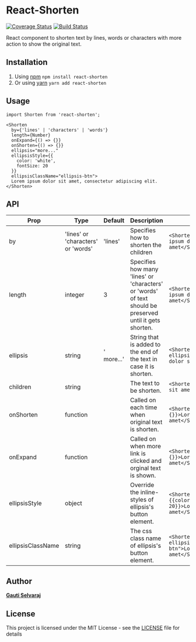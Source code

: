 # React-Shorten
[![Coverage Status](https://coveralls.io/repos/github/gautiselvaraj/react-shorten/badge.svg?branch=master)](https://coveralls.io/github/gautiselvaraj/react-shorten?branch=master)
[![Build Status](https://travis-ci.org/gautiselvaraj/react-shorten.svg?branch=master)](https://travis-ci.org/gautiselvaraj/react-shorten)

React component to shorten text by lines, words or characters with more action to show the original text.

## Installation

1. Using [npm](https://npmjs.org/) `npm install react-shorten`
2. Or using [yarn](https://yarnpkg.com) `yarn add react-shorten`

## Usage
```
import Shorten from 'react-shorten';

<Shorten
  by={'lines' | 'characters' | 'words'}
  length={Number}
  onExpand={() => {}}
  onShorten={() => {}}
  ellipsis="more..."
  ellipsisStyle={{
    color: 'white',
    fontSize: 20
  }}
  ellipsisClassName="ellipsis-btn">
  Lorem ipsum dolor sit amet, consectetur adipiscing elit.
</Shorten>
```

## API
| Prop | Type | Default | Description | Example |
| ---- | ---- | ------- | ----------- | ------- |
| by | 'lines' or 'characters' or 'words' | 'lines' | Specifies how to shorten the children | `<Shorten by="words">Lorem ipsum dolor sit amet</Shorten>` |
| length | integer | 3 | Specifies how many 'lines' or 'characters' or 'words' of text should be preserved until it gets shorten. | `<Shorten length={3}>Lorem ipsum dolor sit amet</Shorten>` |
| ellipsis | string | ' more...' | String that is added to the end of the text in case it is shorten. | `<Shorten ellipsis="...">Lorem ipsum dolor sit amet</Shorten>`
| children | string | | The text to be shorten. | `<Shorten>Lorem ipsum dolor sit amet</Shorten>` |
| onShorten | function | | Called on each time when original text is shorten. | `<Shorten onShorten={() => {}}>Lorem ipsum dolor sit amet</Shorten>` |
| onExpand | function | | Called on when more link is clicked and orginal text is shown. | `<Shorten onExpand={() => {}}>Lorem ipsum dolor sit amet</Shorten>` |
| ellipsisStyle | object | | Override the inline-styles of ellipsis's button element. | `<Shorten ellipsisStyle={{color: 'white', fontSize: 20}}>Lorem ipsum dolor sit amet</Shorten>` |
| ellipsisClassName | string | | The css class name of ellipsis's button element. | `<Shorten ellipsisClassName="ellipsis-btn">Lorem ipsum dolor sit amet</Shorten>` |

## Author
**[Gauti Selvaraj](https://www.gauti.info)**

## License
This project is licensed under the MIT License - see the [LICENSE](LICENSE) file for details
